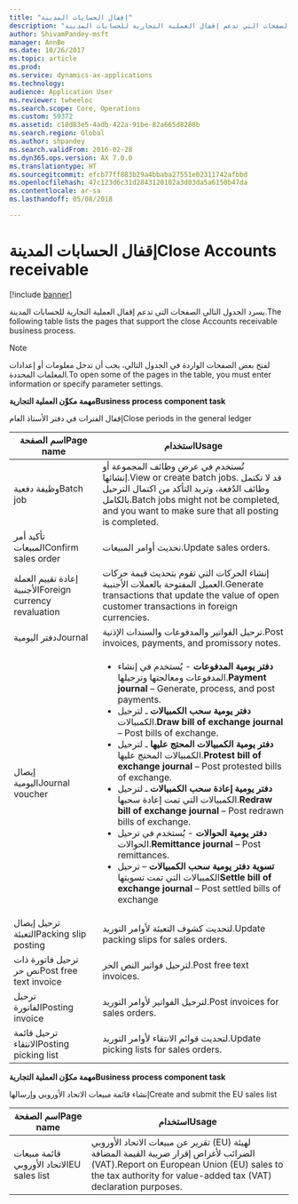 ```yaml
---
title: "إقفال الحسابات المدينة"
description: "يسرد الموضوع التالي الصفحات التي تدعم إقفال العملية التجارية للحسابات المدينة."
author: ShivamPandey-msft
manager: AnnBe
ms.date: 10/26/2017
ms.topic: article
ms.prod: 
ms.service: dynamics-ax-applications
ms.technology: 
audience: Application User
ms.reviewer: twheeloc
ms.search.scope: Core, Operations
ms.custom: 59372
ms.assetid: c18d83e5-4adb-422a-91be-82a665d8288b
ms.search.region: Global
ms.author: shpandey
ms.search.validFrom: 2016-02-28
ms.dyn365.ops.version: AX 7.0.0
ms.translationtype: HT
ms.sourcegitcommit: efcb77ff883b29a4bbaba27551e02311742afbbd
ms.openlocfilehash: 47c123d6c31d2843120102a3d03da5a6150b47da
ms.contentlocale: ar-sa
ms.lasthandoff: 05/08/2018

---
```


# <a name="close-accounts-receivable"></a><span data-ttu-id="4e73c-103">إقفال الحسابات المدينة</span><span class="sxs-lookup"><span data-stu-id="4e73c-103">Close Accounts receivable</span></span>

[!include [banner](../includes/banner.md)]

<span data-ttu-id="4e73c-104">يسرد الجدول التالي الصفحات التي تدعم إقفال العملية التجارية للحسابات المدينة.</span><span class="sxs-lookup"><span data-stu-id="4e73c-104">The following table lists the pages that support the close Accounts receivable business process.</span></span>

> [!NOTE] 
> <span data-ttu-id="4e73c-105">لفتح بعض الصفحات الواردة في الجدول التالي، يجب أن تدخل معلومات أو إعدادات المعلمات المحددة.</span><span class="sxs-lookup"><span data-stu-id="4e73c-105">To open some of the pages in the table, you must enter information or specify parameter settings.</span></span>

<span data-ttu-id="4e73c-106">**مهمة مكوِّن العملية التجارية**</span><span class="sxs-lookup"><span data-stu-id="4e73c-106">**Business process component task**</span></span>                   

<span data-ttu-id="4e73c-107">إقفال الفترات في دفتر الأستاذ العام</span><span class="sxs-lookup"><span data-stu-id="4e73c-107">Close periods in the general ledger</span></span>

| <span data-ttu-id="4e73c-108">اسم الصفحة</span><span class="sxs-lookup"><span data-stu-id="4e73c-108">Page name</span></span>                            | <span data-ttu-id="4e73c-109">استخدام</span><span class="sxs-lookup"><span data-stu-id="4e73c-109">Usage</span></span>                                                                                      |
|--------------------------------------|--------------------------------------------------------------------------------------------|
|<span data-ttu-id="4e73c-110">وظيفة دفعية</span><span class="sxs-lookup"><span data-stu-id="4e73c-110">Batch job</span></span>                             | <span data-ttu-id="4e73c-111">تُستخدم في عرض وظائف المجموعة أو إنشائها.</span><span class="sxs-lookup"><span data-stu-id="4e73c-111">View or create batch jobs.</span></span> <span data-ttu-id="4e73c-112">قد لا تكتمل وظائف الدُفعة، وتريد التأكد من اكتمال الترحيل بالكامل.</span><span class="sxs-lookup"><span data-stu-id="4e73c-112">Batch jobs might not be completed, and you want to make sure that all posting is completed.</span></span>                                                                                                               |
|<span data-ttu-id="4e73c-113">تأكيد أمر المبيعات</span><span class="sxs-lookup"><span data-stu-id="4e73c-113">Confirm sales order</span></span>                   | <span data-ttu-id="4e73c-114">تحديث أوامر المبيعات.</span><span class="sxs-lookup"><span data-stu-id="4e73c-114">Update sales orders.</span></span>                                                                       |
|<span data-ttu-id="4e73c-115">إعادة تقييم العملة الأجنبية</span><span class="sxs-lookup"><span data-stu-id="4e73c-115">Foreign currency revaluation</span></span>          | <span data-ttu-id="4e73c-116">إنشاء الحركات التي تقوم بتحديث قيمة حركات العميل المفتوحة بالعملات الأجنبية.</span><span class="sxs-lookup"><span data-stu-id="4e73c-116">Generate transactions that update the value of open customer transactions in foreign currencies.</span></span>                                                                                                                         |
| <span data-ttu-id="4e73c-117">دفتر اليومية</span><span class="sxs-lookup"><span data-stu-id="4e73c-117">Journal</span></span>                              | <span data-ttu-id="4e73c-118">ترحيل الفواتير والمدفوعات والسندات الإذنية.</span><span class="sxs-lookup"><span data-stu-id="4e73c-118">Post invoices, payments, and promissory notes.</span></span>                                             |
| <span data-ttu-id="4e73c-119">إيصال اليومية</span><span class="sxs-lookup"><span data-stu-id="4e73c-119">Journal voucher</span></span>                      |<ul><li><span data-ttu-id="4e73c-120">**دفتر يومية المدفوعات** - يُستخدم في إنشاء المدفوعات ومعالجتها وترحيلها.</span><span class="sxs-lookup"><span data-stu-id="4e73c-120">**Payment journal** – Generate, process, and post payments.</span></span></li><li><span data-ttu-id="4e73c-121">**‏‏دفتر يومية سحب الكمبيالات** ـ لترحيل الكمبيالات.</span><span class="sxs-lookup"><span data-stu-id="4e73c-121">**Draw bill of exchange journal** – Post bills of exchange.</span></span></li><li><span data-ttu-id="4e73c-122">**‏‏دفتر يومية الكمبيالات المحتج عليها** ـ لترحيل الكمبيالات المحتج عليها.</span><span class="sxs-lookup"><span data-stu-id="4e73c-122">**Protest bill of exchange journal** – Post protested bills of exchange.</span></span></li><li><span data-ttu-id="4e73c-123">**دفتر يومية إعادة سحب الكمبيالات** ـ لترحيل الكمبيالات التي تمت إعادة سحبها.</span><span class="sxs-lookup"><span data-stu-id="4e73c-123">**Redraw bill of exchange journal** – Post redrawn bills of exchange.</span></span></li><li><span data-ttu-id="4e73c-124">**دفتر يومية الحوالات** - يُستخدم في ترحيل الحوالات.</span><span class="sxs-lookup"><span data-stu-id="4e73c-124">**Remittance journal** – Post remittances.</span></span></li><li><span data-ttu-id="4e73c-125">**تسوية دفتر يومية سحب الكمبيالات** – ترحيل الكمبيالات التي تمت تسويتها</span><span class="sxs-lookup"><span data-stu-id="4e73c-125">**Settle bill of exchange journal** – Post settled bills of exchange</span></span></li></ul>                   |
| <span data-ttu-id="4e73c-126">ترحيل إيصال التعبئة</span><span class="sxs-lookup"><span data-stu-id="4e73c-126">Packing slip posting</span></span>                 | <span data-ttu-id="4e73c-127">لتحديث كشوف التعبئة لأوامر التوريد.</span><span class="sxs-lookup"><span data-stu-id="4e73c-127">Update packing slips for sales orders.</span></span>                                                     |
| <span data-ttu-id="4e73c-128">ترحيل فاتورة ذات نص حر</span><span class="sxs-lookup"><span data-stu-id="4e73c-128">Post free text invoice</span></span>               | <span data-ttu-id="4e73c-129">لترحيل فواتير النص الحر.</span><span class="sxs-lookup"><span data-stu-id="4e73c-129">Post free text invoices.</span></span>                                                                   |
| <span data-ttu-id="4e73c-130">ترحيل الفاتورة</span><span class="sxs-lookup"><span data-stu-id="4e73c-130">Posting invoice</span></span>                      | <span data-ttu-id="4e73c-131">لترحيل الفواتير لأوامر التوريد.</span><span class="sxs-lookup"><span data-stu-id="4e73c-131">Post invoices for sales orders.</span></span>                                                            |
| <span data-ttu-id="4e73c-132">ترحيل قائمة الانتقاء</span><span class="sxs-lookup"><span data-stu-id="4e73c-132">Posting picking list</span></span>                 |<span data-ttu-id="4e73c-133">لتحديث قوائم الانتقاء لأوامر التوريد.</span><span class="sxs-lookup"><span data-stu-id="4e73c-133">Update picking lists for sales orders.</span></span>                                                      |

<span data-ttu-id="4e73c-134">**مهمة مكوِّن العملية التجارية**</span><span class="sxs-lookup"><span data-stu-id="4e73c-134">**Business process component task**</span></span>   

<span data-ttu-id="4e73c-135">إنشاء قائمة مبيعات الاتحاد الأوروبي وإرسالها</span><span class="sxs-lookup"><span data-stu-id="4e73c-135">Create and submit the EU sales list</span></span>

| <span data-ttu-id="4e73c-136">اسم الصفحة</span><span class="sxs-lookup"><span data-stu-id="4e73c-136">Page name</span></span>                            | <span data-ttu-id="4e73c-137">استخدام</span><span class="sxs-lookup"><span data-stu-id="4e73c-137">Usage</span></span>                                                                                      |
|--------------------------------------|--------------------------------------------------------------------------------------------|
|<span data-ttu-id="4e73c-138">قائمة مبيعات الاتحاد الأوروبي</span><span class="sxs-lookup"><span data-stu-id="4e73c-138">EU sales list</span></span>                         | <span data-ttu-id="4e73c-139">تقرير عن مبيعات الاتحاد الأوروبي (EU) لهيئة الضرائب لأغراض إقرار ضريبة القيمة المضافة (VAT).</span><span class="sxs-lookup"><span data-stu-id="4e73c-139">Report on European Union (EU) sales to the tax authority for value-added tax (VAT) declaration purposes.</span></span>                                                                                                                           |







